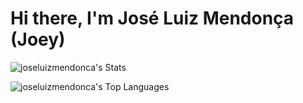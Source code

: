 # Hi there, I'm José Luiz Mendonça (Joey)

![joseluizmendonca's Stats](https://github-readme-stats.vercel.app/api?username=joseluizmendonca&theme=dark&show_icons=true&hide_border=false&count_private=true)

![joseluizmendonca's Top Languages](https://github-readme-stats.vercel.app/api/top-langs/?username=joseluizmendonca&theme=dark&show_icons=true&hide_border=false&layout=compact)






